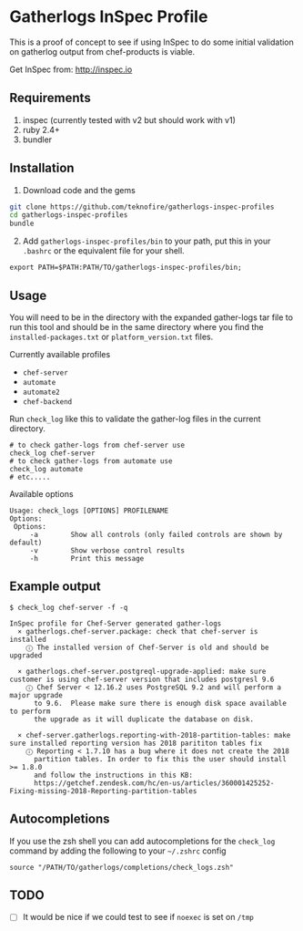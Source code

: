 # Gatherlogs InSpec Profile

This is a proof of concept to see if using InSpec to do some initial
validation on gatherlog output from chef-products is viable.

Get InSpec from: http://inspec.io

## Requirements

1. inspec (currently tested with v2 but should work with v1)
2. ruby 2.4+
3. bundler

## Installation

1. Download code and the gems

  ```bash
  git clone https://github.com/teknofire/gatherlogs-inspec-profiles
  cd gatherlogs-inspec-profiles
  bundle
  ```

2. Add `gatherlogs-inspec-profiles/bin` to your path, put this in your `.bashrc` or the equivalent file for your shell.

  ```
  export PATH=$PATH:PATH/TO/gatherlogs-inspec-profiles/bin;
  ```

## Usage

You will need to be in the directory with the expanded gather-logs tar file to run this tool and should be in the same directory where you find the `installed-packages.txt` or `platform_version.txt` files.

Currently available profiles
  * `chef-server`
  * `automate`
  * `automate2`
  * `chef-backend`

Run `check_log` like this to validate the gather-log files in the current directory.

```
# to check gather-logs from chef-server use
check_log chef-server
# to check gather-logs from automate use
check_log automate
# etc.....
```

Available options

```
Usage: check_logs [OPTIONS] PROFILENAME
Options:
 Options:
     -a        Show all controls (only failed controls are shown by default)
     -v        Show verbose control results
     -h        Print this message
```

## Example output

```
$ check_log chef-server -f -q

InSpec profile for Chef-Server generated gather-logs
  × gatherlogs.chef-server.package: check that chef-server is installed
    ⓘ The installed version of Chef-Server is old and should be upgraded

  × gatherlogs.chef-server.postgreql-upgrade-applied: make sure customer is using chef-server version that includes postgresl 9.6
    ⓘ Chef Server < 12.16.2 uses PostgreSQL 9.2 and will perform a major upgrade
      to 9.6.  Please make sure there is enough disk space available to perform
      the upgrade as it will duplicate the database on disk.

  × chef-server.gatherlogs.reporting-with-2018-partition-tables: make sure installed reporting version has 2018 parititon tables fix
    ⓘ Reporting < 1.7.10 has a bug where it does not create the 2018
      partition tables. In order to fix this the user should install >= 1.8.0
      and follow the instructions in this KB:
      https://getchef.zendesk.com/hc/en-us/articles/360001425252-Fixing-missing-2018-Reporting-partition-tables
```

## Autocompletions

If you use the zsh shell you can add autocompletions for the `check_log` command by adding the following
to your `~/.zshrc` config

```
source "/PATH/TO/gatherlogs/completions/check_logs.zsh"
```

## TODO

* [ ] It would be nice if we could test to see if `noexec` is set on `/tmp`
